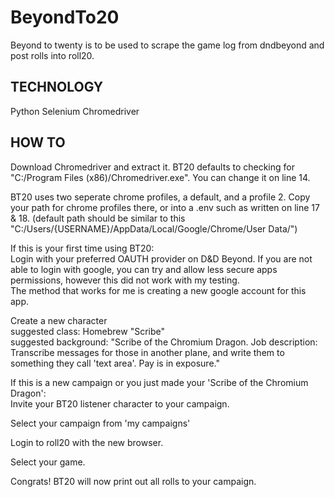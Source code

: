 # BeyondTo20
Beyond to twenty is to be used to scrape the game log from dndbeyond and post rolls into roll20.

## TECHNOLOGY
Python
Selenium
Chromedriver

## HOW TO

Download Chromedriver and extract it. BT20 defaults to checking for "C:/Program Files (x86)/Chromedriver.exe". You can change it on line 14.

BT20 uses two seperate chrome profiles, a default, and a profile 2. Copy your path for chrome profiles there, or into a .env such as written on line 17 & 18.
(default path should be similar to this "C:/Users/{USERNAME}/AppData/Local/Google/Chrome/User Data/")

If this is your first time using BT20:<br/>
  Login with your preferred OAUTH provider on D&D Beyond. If you are not able to login with google, you can try and allow less secure apps permissions, however this did not work with my testing. <br/>
  The method that works for me is creating a new google account for this app.

 Create a new character<br/>
  suggested class: Homebrew "Scribe"<br/>
  suggested background: "Scribe of the Chromium Dragon. Job description: Transcribe messages for those in another plane, and write them to something they call 'text area'. Pay is in exposure."

If this is a new campaign or you just made your 'Scribe of the Chromium Dragon':<br/>
  Invite your BT20 listener character to your campaign.

Select your campaign from 'my campaigns'

Login to roll20 with the new browser.

Select your game.

Congrats! BT20 will now print out all rolls to your campaign.
